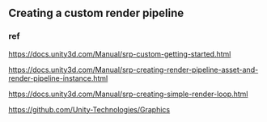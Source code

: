 ## Creating a custom render pipeline








### ref
https://docs.unity3d.com/Manual/srp-custom-getting-started.html

https://docs.unity3d.com/Manual/srp-creating-render-pipeline-asset-and-render-pipeline-instance.html

https://docs.unity3d.com/Manual/srp-creating-simple-render-loop.html

https://github.com/Unity-Technologies/Graphics

